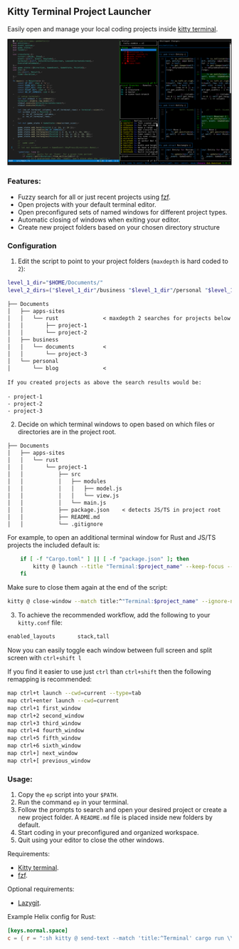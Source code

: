 ## Kitty Terminal Project Launcher

Easily open and manage your local coding projects inside
[kitty terminal](https://github.com/kovidgoyal/kitty).

![Screenshot](./screenshot.png)

### Features:

- Fuzzy search for all or just recent projects using
  [fzf](https://github.com/junegunn/fzf).
- Open projects with your default terminal editor.
- Open preconfigured sets of named windows for different project types.
- Automatic closing of windows when exiting your editor.
- Create new project folders based on your chosen directory structure

### Configuration

1. Edit the script to point to your project folders (`maxdepth` is hard coded to
   `2`):

```sh
level_1_dir="$HOME/Documents/"
level_2_dirs=("$level_1_dir"/business "$level_1_dir"/personal "$level_1_dir"/apps-sites)
```

```
├── Documents
│   ├── apps-sites
│   │   └── rust              < maxdepth 2 searches for projects below
│   │       ├── project-1
│   │       └── project-2
│   ├── business
│   │   └── documents         <
│   │       └── project-3
│   └── personal
│       └── blog              <

If you created projects as above the search results would be:

- project-1
- project-2
- project-3
```

2. Decide on which terminal windows to open based on which files or directories
   are in the project root.

```
├── Documents
│   ├── apps-sites
│   │   └── rust
│   │       └── project-1
│   │           ├── src
│   │           │   ├── modules
│   │           │   │   ├── model.js
│   │           │   │   └── view.js
│   │           │   └── main.js
│   │           ├── package.json    < detects JS/TS in project root
│   │           ├── README.md
│   │           └── .gitignore
```

For example, to open an additional terminal window for Rust and JS/TS projects
the included default is:

```sh
    if [ -f "Cargo.toml" ] || [ -f "package.json" ]; then
        kitty @ launch --title "Terminal:$project_name" --keep-focus --cwd="$selected_dir"
    fi
```

Make sure to close them again at the end of the script:

```sh
kitty @ close-window --match title:^"Terminal:$project_name" --ignore-no-match
```

3. To achieve the recommended workflow, add the following to your `kitty.conf`
   file:

```sh
enabled_layouts       stack,tall
```

Now you can easily toggle each window between full screen and split screen with
`ctrl+shift l`

If you find it easier to use just `ctrl` than `ctrl+shift` then the following
remapping is recommended:

```sh
map ctrl+t launch --cwd=current --type=tab
map ctrl+enter launch --cwd=current
map ctrl+1 first_window
map ctrl+2 second_window
map ctrl+3 third_window
map ctrl+4 fourth_window
map ctrl+5 fifth_window
map ctrl+6 sixth_window
map ctrl+] next_window
map ctrl+[ previous_window
```

### Usage:

1. Copy the `ep` script into your `$PATH`.
2. Run the command `ep` in your terminal.
3. Follow the prompts to search and open your desired project or create a new
   project folder. A `README.md` file is placed inside new folders by default.
4. Start coding in your preconfigured and organized workspace.
5. Quit using your editor to close the other windows.

Requirements:

- [Kitty terminal](https://github.com/kovidgoyal/kitty).
- [fzf](https://github.com/junegunn/fzf).

Optional requirements:

- [Lazygit](https://github.com/jesseduffield/lazygit).

Example Helix config for Rust:

```toml
[keys.normal.space]
c = { r = ":sh kitty @ send-text --match 'title:^Terminal' cargo run \\\\n", t = ":sh kitty @ send-text --match 'title:^Terminal' 'clear \\ncargo test \\n'" }
```
